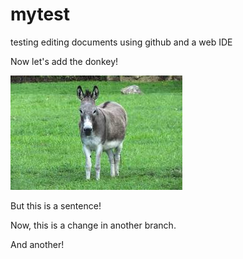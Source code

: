 # mytest
testing editing documents using github and a web IDE

Now let's add the donkey!

![donkey](i/donkey.jpeg)

But this is a sentence!

Now, this is a change in another branch.

And another!
